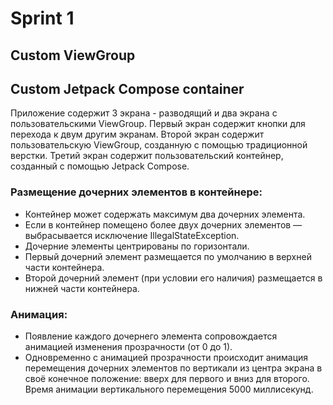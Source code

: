 ﻿# Sprint 1
## Custom ViewGroup
## Custom Jetpack Compose container

Приложение содержит 3 экрана - разводящий и два экрана с пользовательскими ViewGroup. Первый экран содержит кнопки для перехода к двум другим экранам. Второй экран содержит пользовательскую ViewGroup, созданную с помощью традиционной верстки. Третий экран содержит пользовательский контейнер, созданный с помощью Jetpack Compose.
 
### Размещение дочерних элементов в контейнере:
* Контейнер может содержать максимум два дочерних элемента.
* Если в контейнер помещено более двух дочерних элементов — выбрасывается исключение IllegalStateException.
* Дочерние элементы центрированы по горизонтали.
* Первый дочерний элемент размещается по умолчанию в верхней части контейнера.
* Второй дочерний элемент (при условии его наличия) размещается в нижней части контейнера.
### Анимация:
* Появление каждого дочернего элемента сопровождается анимацией изменения прозрачности (от 0 до 1).
* Одновременно с анимацией прозрачности происходит анимация перемещения дочерних элементов по вертикали из центра экрана в своё конечное положение: вверх для первого и вниз для второго. Время анимации вертикального перемещения 5000 миллисекунд.


